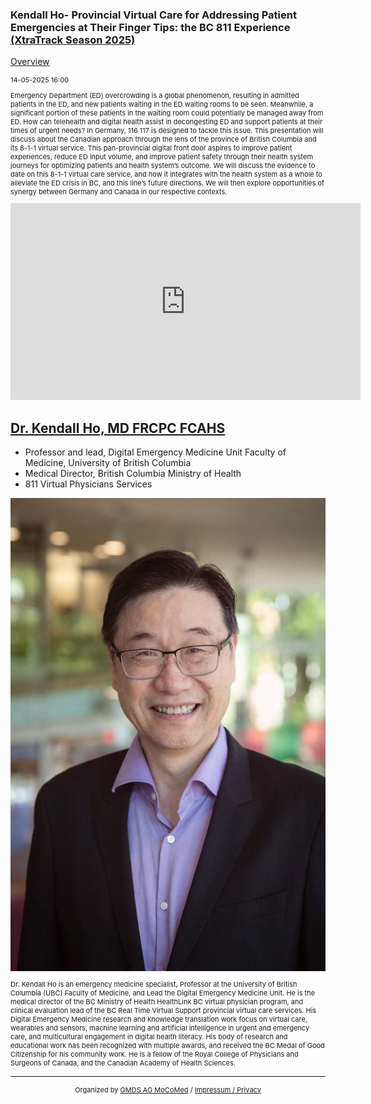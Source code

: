 ### Kendall Ho- Provincial Virtual Care for Addressing Patient Emergencies at Their Finger Tips: the BC 811 Experience [(XtraTrack Season 2025)](/2025/XtraTracksOverview)

[Overview](/2025/XtraTracksOverview)

<p style="font-size:11px">14-05-2025 16:00</p>

<p style="font-size:11px">Emergency Department (ED) overcrowding is a global phenomenon, resulting in admitted patients in the ED, and new patients waiting in the ED waiting rooms to be seen. Meanwhile, a significant portion of these patients in the waiting room could potentially be managed away from ED. How can telehealth and digital health assist in decongesting ED and support patients at their times of urgent needs? In Germany, 116 117 is designed to tackle this issue. This presentation will discuss about the Canadian approach through the lens of the province of British Columbia and its 8-1-1 virtual service. This pan-provincial digital front door aspires to improve patient experiences, reduce ED input volume, and improve patient safety through their health system journeys for optimizing patients and health system’s outcome. We will discuss the evidence to date on this 8-1-1 virtual care service, and how it integrates with the health system as a whole to alleviate the ED crisis in BC, and this line’s future directions. We will then explore opportunities of synergy between Germany and Canada in our respective contexts.</p>

<center><iframe width="560" height="315" src="https://www.youtube.com/embed/s0ugz2SA2-s?si=mwWrf_QQ75skDWSi&amp;start=5" title="YouTube video player" frameborder="0" allow="accelerometer; autoplay; clipboard-write; encrypted-media; gyroscope; picture-in-picture; web-share" referrerpolicy="strict-origin-when-cross-origin" allowfullscreen></iframe></center>

<!-- [Register now](/2024/XtraTrackOverview) to secure your spot in the lectures and receive a calendar invitation including the access link.-->

<!-- [Join Us Life](/2024/XtraTrackOverview) to secure your spot in the lectures and receive a calendar invitation including the access link.-->

## [Dr. Kendall Ho, MD FRCPC FCAHS](http://digem.med.ubc.ca/)
* Professor and lead, Digital Emergency Medicine Unit Faculty of Medicine, University of British Columbia
* Medical Director, British Columbia Ministry of Health 
* 811 Virtual Physicians Services

<img src="/images/2025/Kendall_Ho.jpg?raw=true"/>

<p style="font-size:11px">Dr. Kendall Ho is an emergency medicine specialist, Professor at the University of British Columbia (UBC) Faculty of Medicine, and Lead the Digital Emergency Medicine Unit. He is the medical director of the BC Ministry of Health HealthLink BC virtual physician program, and clinical evaluation lead of the BC Real Time Virtual Support provincial virtual care services. His Digital Emergency Medicine research and knowledge translation work focus on virtual care, wearables and sensors, machine learning and artificial intelligence in urgent and emergency care, and multicultural engagement in digital health literacy. His body of research and educational work has been recognized with multiple awards, and received the BC Medal of Good Citizenship for his community work. He is a fellow of the Royal College of Physicians and Surgeons of Canada, and the Canadian Academy of Health Sciences.</p>

<!-- second speaker-->
<!--<img src="/images/??/USER.jpg?raw=true"/>

<p style="font-size:11px">CV</p>-->

---
<center><p style="font-size:11px">Organized by <a href="http://mocomed.de">GMDS AG MoCoMed</a> / <a href="/imprint">Impressum / Privacy</a></p></center>